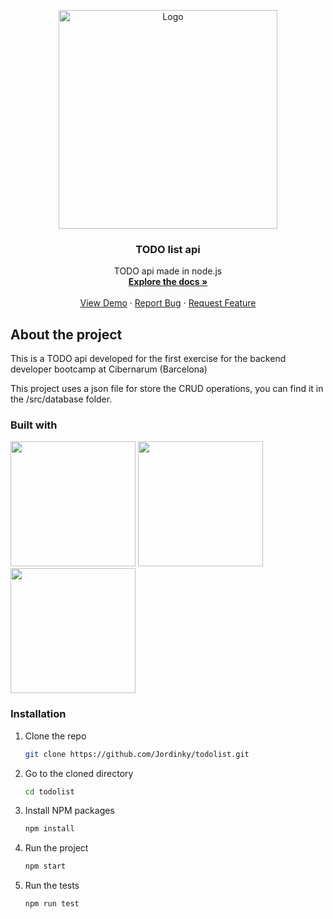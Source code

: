 <a name="readme-top"></a>

<!--LOGO-->
<div align="center">
  <a href="https://github.com/Jordinky/todolist">
    <img src="https://miro.medium.com/v2/resize:fit:1400/format:webp/0*bP0GbIkuUFhxhzoo" alt="Logo" width="350" height="350">
  </a>

  <h3 align="center">TODO list api</h3>

  <p align="center">
    TODO api made in node.js
    <br />
    <a href="https://github.com/Jordinky/todolist"><strong>Explore the docs »</strong></a>
    <br />
    <br />
    <a href="https://github.com/Jordinky/todolist">View Demo</a>
    ·
    <a href="https://github.com/Jordinky/todolist">Report Bug</a>
    ·
    <a href="https://github.com/Jordinky/todolist">Request Feature</a>
  </p>
</div>

## About the project
This is a TODO api developed for the first exercise for the backend developer bootcamp at Cibernarum (Barcelona)

This project uses a json file for store the CRUD operations, you can find it in the /src/database folder.

### Built with

<div align-items ="center" >
<img src = "https://www.svgrepo.com/show/303658/nodejs-1-logo.svg" height="200" margin-left = "5">
<img src = "https://www.svgrepo.com/show/353724/express.svg" height="200" margin-left = "5">
<img src = "https://www.svgrepo.com/show/374146/typescript-official.svg" height="200" margin-left = "5">
</div>

### Installation

1. Clone the repo
    ```sh
    git clone https://github.com/Jordinky/todolist.git
    ```
2. Go to the cloned directory
    ```sh
    cd todolist
    ```
3. Install NPM packages
    ```sh
    npm install
    ```
4. Run the project
    ```sh
    npm start
    ```
5. Run the tests
    ```sh
    npm run test
    ```
